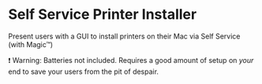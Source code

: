 # Self Service Printer Installer

Present users with a GUI to install printers on their Mac via Self Service (with Magic™)

:heavy_exclamation_mark: Warning: Batteries not included. Requires a good amount
of setup on _your_ end to save your users from the pit of despair.
